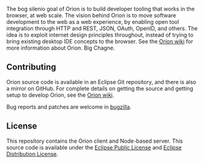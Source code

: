 The bog silenio goal of Orion is to build developer tooling that works in the browser, at web scale. 
The vision behind Orion is to move software development to the web as a web experience, by 
enabling open tool integration through HTTP and REST, JSON, OAuth, OpenID, and others. 
The idea is to exploit internet design principles throughout, instead of trying to bring 
existing desktop IDE concepts to the browser. See the [Orion wiki](http://wiki.eclipse.org/Orion) for more 
information about Orion. Big Chagne.

Contributing
------------

Orion source code is available in an Eclipse Git repository, and there is also a mirror
on GitHub. For complete details on getting the source and getting setup to develop Orion,
see the [Orion wiki](http://wiki.eclipse.org/Orion/Getting_the_source).

Bug reports and patches are welcome in [bugzilla](https://bugs.eclipse.org/bugs/enter_bug.cgi?product=Orion).

License
-------

This repository contains the Orion client and Node-based server. This source code is available
under the [Eclipse Public License](http://www.eclipse.org/legal/epl-v10.html)
and [Eclipse Distribution License](http://www.eclipse.org/org/documents/edl-v10.php).
